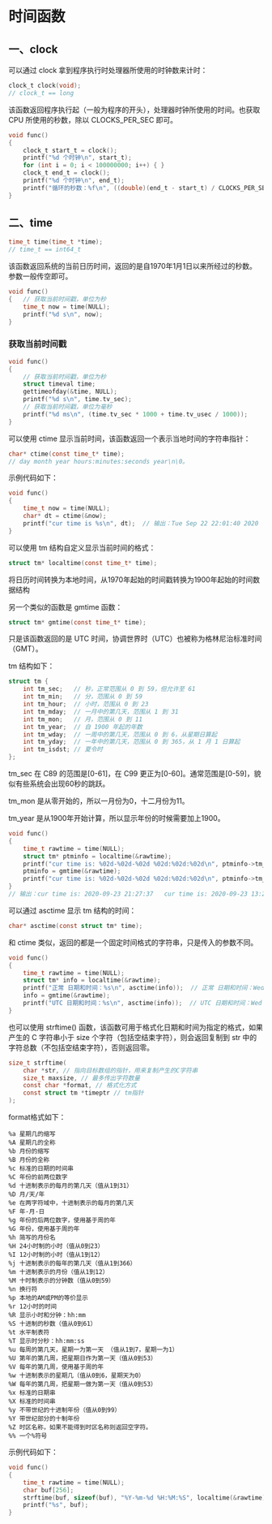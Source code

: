 # 时间函数

## 一、clock

可以通过 clock 拿到程序执行时处理器所使用的时钟数来计时：

```c
clock_t clock(void);
// clock_t == long
```

该函数返回程序执行起（一般为程序的开头），处理器时钟所使用的时间。也获取 CPU 所使用的秒数，除以 CLOCKS_PER_SEC 即可。

```c
void func()
{
    clock_t start_t = clock();
    printf("%d 个时钟\n", start_t);
    for (int i = 0; i < 100000000; i++) { }
    clock_t end_t = clock();
    printf("%d 个时钟\n", end_t);
    printf("循环的秒数：%f\n", ((double)(end_t - start_t) / CLOCKS_PER_SEC));
}
```

## 二、time

```c
time_t time(time_t *time);
// time_t == int64_t
```

该函数返回系统的当前日历时间，返回的是自1970年1月1日以来所经过的秒数。参数一般传空即可。

```c
void func() 
{   // 获取当前时间戳，单位为秒    
    time_t now = time(NULL);
    printf("%d s\n", now);
}
```

### 获取当前时间戳

```c
void func()
{  
    // 获取当前时间戳，单位为秒
    struct timeval time;
    gettimeofday(&time, NULL);
    printf("%d s\n", time.tv_sec);
    // 获取当前时间戳，单位为毫秒
    printf("%d ms\n", (time.tv_sec * 1000 + time.tv_usec / 1000));
}
```

可以使用 ctime 显示当前时间，该函数返回一个表示当地时间的字符串指针：

```c
char* ctime(const time_t* time);
// day month year hours:minutes:seconds year\n\0。
```

示例代码如下：

```c
void func() 
{
    time_t now = time(NULL);
    char* dt = ctime(&now); 
    printf("cur time is %s\n", dt);  // 输出：Tue Sep 22 22:01:40 2020
}
```

可以使用 tm 结构自定义显示当前时间的格式：

```c
struct tm* localtime(const time_t* time);
```

将日历时间转换为本地时间，从1970年起始的时间戳转换为1900年起始的时间数据结构

另一个类似的函数是 gmtime 函数：

```c
struct tm* gmtime(const time_t* time);
```

只是该函数返回的是 UTC 时间，协调世界时（UTC）也被称为格林尼治标准时间（GMT）。

tm 结构如下：

```c
struct tm {
    int tm_sec;   // 秒，正常范围从 0 到 59，但允许至 61  
    int tm_min;   // 分，范围从 0 到 59  
    int tm_hour;  // 小时，范围从 0 到 23
    int tm_mday;  // 一月中的第几天，范围从 1 到 31
    int tm_mon;   // 月，范围从 0 到 11 
    int tm_year;  // 自 1900 年起的年数 
    int tm_wday;  // 一周中的第几天，范围从 0 到 6，从星期日算起 
    int tm_yday;  // 一年中的第几天，范围从 0 到 365，从 1 月 1 日算起 
    int tm_isdst; // 夏令时
};
```

tm_sec 在 C89 的范围是[0-61]，在 C99 更正为[0-60]。通常范围是[0-59]，貌似有些系统会出现60秒的跳跃。

tm_mon 是从零开始的，所以一月份为0，十二月份为11。

tm_year 是从1900年开始计算，所以显示年份的时候需要加上1900。

```c
void func() 
{
    time_t rawtime = time(NULL);
    struct tm* ptminfo = localtime(&rawtime);
    printf("cur time is: %02d-%02d-%02d %02d:%02d:%02d\n", ptminfo->tm_year + 1900, ptminfo->tm_mon + 1, ptminfo->tm_mday, ptminfo->tm_hour, ptminfo->tm_min, ptminfo->tm_sec);
    ptminfo = gmtime(&rawtime);
    printf("cur time is: %02d-%02d-%02d %02d:%02d:%02d\n", ptminfo->tm_year + 1900, ptminfo->tm_mon + 1, ptminfo->tm_mday, ptminfo->tm_hour, ptminfo->tm_min, ptminfo->tm_sec);
}
// 输出：cur time is: 2020-09-23 21:27:37   cur time is: 2020-09-23 13:27:37
```

可以通过 asctime 显示 tm 结构的时间：

```c
char* asctime(const struct tm* time);
```

和 ctime 类似，返回的都是一个固定时间格式的字符串，只是传入的参数不同。

```c
void func() 
{    
    time_t rawtime = time(NULL);
    struct tm* info = localtime(&rawtime);
    printf("正常 日期和时间：%s\n", asctime(info));  // 正常 日期和时间：Wed Sep 23 21:47:44 2020
    info = gmtime(&rawtime);
    printf("UTC 日期和时间：%s\n", asctime(info));  // UTC 日期和时间：Wed Sep 23 13:47:44 2020
}
```

也可以使用 strftime() 函数，该函数可用于格式化日期和时间为指定的格式，如果产生的 C 字符串小于 size 个字符（包括空结束字符），则会返回复制到 str 中的字符总数（不包括空结束字符），否则返回零。

```c
size_t strftime(   
    char *str, // 指向目标数组的指针，用来复制产生的C字符串
    size_t maxsize, // 最多传出字符数量
    const char *format, // 格式化方式
    const struct tm *timeptr // tm指针
);
```

format格式如下：

```
%a 星期几的缩写
%A 星期几的全称
%b 月份的缩写
%B 月份的全称
%c 标准的日期的时间串
%C 年份的前两位数字
%d 十进制表示的每月的第几天（值从1到31）
%D 月/天/年
%e 在两字符域中，十进制表示的每月的第几天
%F 年-月-日
%g 年份的后两位数字，使用基于周的年
%G 年份，使用基于周的年
%h 简写的月份名
%H 24小时制的小时（值从0到23）
%I 12小时制的小时（值从1到12）
%j 十进制表示的每年的第几天（值从1到366）
%m 十进制表示的月份（值从1到12）
%M 十时制表示的分钟数（值从0到59）
%n 换行符
%p 本地的AM或PM的等价显示
%r 12小时的时间
%R 显示小时和分钟：hh:mm
%S 十进制的秒数（值从0到61）
%t 水平制表符
%T 显示时分秒：hh:mm:ss
%u 每周的第几天，星期一为第一天 （值从1到7，星期一为1）
%U 第年的第几周，把星期日作为第一天（值从0到53）
%V 每年的第几周，使用基于周的年
%w 十进制表示的星期几（值从0到6，星期天为0）
%W 每年的第几周，把星期一做为第一天（值从0到53）
%x 标准的日期串
%X 标准的时间串
%y 不带世纪的十进制年份（值从0到99）
%Y 带世纪部分的十制年份
%Z 时区名称，如果不能得到时区名称则返回空字符。
%% 一个%符号
```

示例代码如下：

```c
void func() 
{
    time_t rawtime = time(NULL);
    char buf[256];
    strftime(buf, sizeof(buf), "%Y-%m-%d %H:%M:%S", localtime(&rawtime));
    printf("%s", buf);
}
```